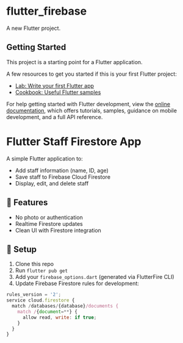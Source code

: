 # flutter_firebase

A new Flutter project.

## Getting Started

This project is a starting point for a Flutter application.

A few resources to get you started if this is your first Flutter project:

- [Lab: Write your first Flutter app](https://docs.flutter.dev/get-started/codelab)
- [Cookbook: Useful Flutter samples](https://docs.flutter.dev/cookbook)

For help getting started with Flutter development, view the
[online documentation](https://docs.flutter.dev/), which offers tutorials,
samples, guidance on mobile development, and a full API reference.

# Flutter Staff Firestore App

A simple Flutter application to:

- Add staff information (name, ID, age)
- Save staff to Firebase Cloud Firestore
- Display, edit, and delete staff

## 🔧 Features
- No photo or authentication
- Realtime Firestore updates
- Clean UI with Firestore integration

## 🚀 Setup

1. Clone this repo
2. Run `flutter pub get`
3. Add your `firebase_options.dart` (generated via FlutterFire CLI)
4. Update Firebase Firestore rules for development:

```js
rules_version = '2';
service cloud.firestore {
  match /databases/{database}/documents {
    match /{document=**} {
      allow read, write: if true;
    }
  }
}

